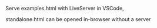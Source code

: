 Serve examples.html with LiveServer in VSCode,

standalone.html can be opened in-browser without a server
